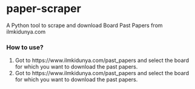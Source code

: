 # paper-scraper
A Python tool to scrape and download Board Past Papers from ilmkidunya.com

<h3>How to use?</h3>

<ol>
<li>Got to https://www.ilmkidunya.com/past_papers and select the board for which you want to download the past papers.</li>
<li>Got to https://www.ilmkidunya.com/past_papers and select the board for which you want to download the past papers.</li>
</ol>

